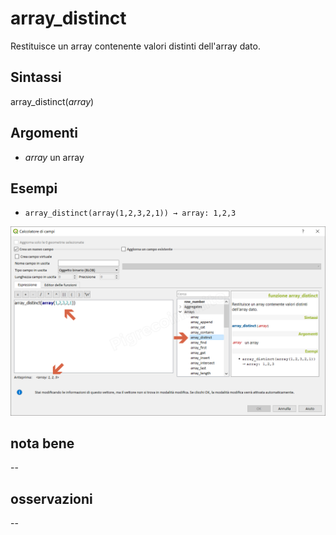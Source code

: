# array_distinct

Restituisce un array contenente valori distinti dell'array dato.

## Sintassi

array_distinct(_array_)

## Argomenti

* _array_ un array

## Esempi

* `array_distinct(array(1,2,3,2,1)) → array: 1,2,3`

![](/img/arrays/array_distinct/array_distinct1.png)

## nota bene

--

## osservazioni

--